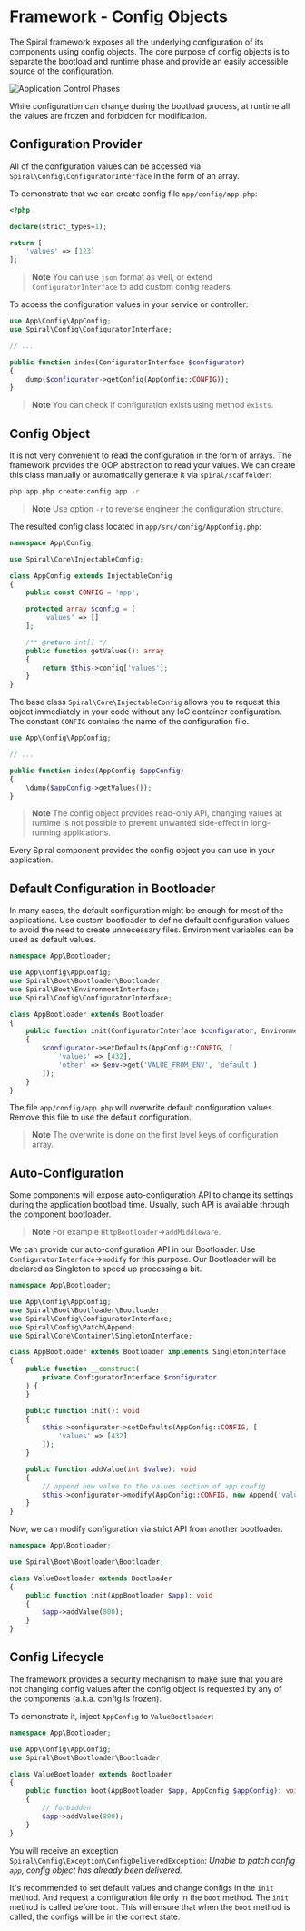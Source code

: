 # Framework - Config Objects

The Spiral framework exposes all the underlying configuration of its components using config objects. The core purpose
of config objects is to separate the bootload and runtime phase and provide an easily accessible source of the
configuration.

![Application Control Phases](https://user-images.githubusercontent.com/67324318/186413037-e60f89fd-9313-44c5-b4f8-eb2585a77230.png)

While configuration can change during the bootload process, at runtime all the values are frozen and forbidden for
modification.

## Configuration Provider

All of the configuration values can be accessed via `Spiral\Config\ConfiguratorInterface` in the form of an array.

To demonstrate that we can create config file `app/config/app.php`:

```php
<?php

declare(strict_types=1);

return [
    'values' => [123]
];
```

> **Note**
> You can use `json` format as well, or extend `ConfiguratorInterface` to add custom config readers.

To access the configuration values in your service or controller:

```php
use App\Config\AppConfig;
use Spiral\Config\ConfiguratorInterface;

// ...

public function index(ConfiguratorInterface $configurator)
{
    dump($configurator->getConfig(AppConfig::CONFIG));
}
```

> **Note**
> You can check if configuration exists using method `exists`. 

## Config Object

It is not very convenient to read the configuration in the form of arrays. The framework provides the OOP abstraction to
read your values. We can create this class manually or automatically generate it via `spiral/scaffolder`:

```bash
php app.php create:config app -r
``` 

> **Note**
> Use option `-r` to reverse engineer the configuration structure.

The resulted config class located in `app/src/config/AppConfig.php`:

```php
namespace App\Config;

use Spiral\Core\InjectableConfig;

class AppConfig extends InjectableConfig
{
    public const CONFIG = 'app';

    protected array $config = [
        'values' => []
    ];

    /** @return int[] */
    public function getValues(): array
    {
        return $this->config['values'];
    }
}
``` 

The base class `Spiral\Core\InjectableConfig` allows you to request this object immediately in your code without any
IoC container configuration. The constant `CONFIG` contains the name of the configuration file.

```php
use App\Config\AppConfig;

// ...

public function index(AppConfig $appConfig)
{
    \dump($appConfig->getValues());
}
```

> **Note**
> The config object provides read-only API, changing values at runtime is not possible to prevent unwanted side-effect
> in long-running applications.

Every Spiral component provides the config object you can use in your application.

## Default Configuration in Bootloader

In many cases, the default configuration might be enough for most of the applications. Use custom bootloader to define
default configuration values to avoid the need to create unnecessary files. Environment variables can be used as default 
values.

```php
namespace App\Bootloader;

use App\Config\AppConfig;
use Spiral\Boot\Bootloader\Bootloader;
use Spiral\Boot\EnvironmentInterface;
use Spiral\Config\ConfiguratorInterface;

class AppBootloader extends Bootloader
{
    public function init(ConfiguratorInterface $configurator, EnvironmentInterface $env): void
    {
        $configurator->setDefaults(AppConfig::CONFIG, [
            'values' => [432],
            'other' => $env->get('VALUE_FROM_ENV', 'default')
        ]);
    }
}
```

The file `app/config/app.php` will overwrite default configuration values. Remove this file to use the default
configuration.

> **Note**
> The overwrite is done on the first level keys of configuration array.

## Auto-Configuration

Some components will expose auto-configuration API to change its settings during the application bootload time. Usually,
such API is available through the component bootloader.

> **Note**
> For example `HttpBootloader`->`addMiddleware`.

We can provide our auto-configuration API in our Bootloader. Use `ConfiguratorInterface`->`modify` for this purpose.
Our Bootloader will be declared as Singleton to speed up processing a bit.

```php
namespace App\Bootloader;

use App\Config\AppConfig;
use Spiral\Boot\Bootloader\Bootloader;
use Spiral\Config\ConfiguratorInterface;
use Spiral\Config\Patch\Append;
use Spiral\Core\Container\SingletonInterface;

class AppBootloader extends Bootloader implements SingletonInterface
{
    public function __construct(
        private ConfiguratorInterface $configurator
    ) {
    }

    public function init(): void
    {
        $this->configurator->setDefaults(AppConfig::CONFIG, [
            'values' => [432]
        ]);
    }

    public function addValue(int $value): void
    {
        // append new value to the values section of app config
        $this->configurator->modify(AppConfig::CONFIG, new Append('values', null, $value));
    }
}
```

Now, we can modify configuration via strict API from another bootloader:

```php
namespace App\Bootloader;

use Spiral\Boot\Bootloader\Bootloader;

class ValueBootloader extends Bootloader
{
    public function init(AppBootloader $app): void
    {
        $app->addValue(800);
    }
}
```

## Config Lifecycle

The framework provides a security mechanism to make sure that you are not changing config values after the config object
is requested by any of the components (a.k.a. config is frozen).

To demonstrate it, inject `AppConfig` to `ValueBootloader`:

```php
namespace App\Bootloader;

use App\Config\AppConfig;
use Spiral\Boot\Bootloader\Bootloader;

class ValueBootloader extends Bootloader
{
    public function boot(AppBootloader $app, AppConfig $appConfig): void
    {
        // forbidden
        $app->addValue(800);
    }
}
```

You will receive an exception `Spiral\Config\Exception\ConfigDeliveredException`: *Unable to patch config `app`,
config object has already been delivered.*

It's recommended to set default values and change configs in the `init` method. And request a configuration file only in 
the `boot` method. The `init` method is called before `boot`. This will ensure that when the `boot` method is called, 
the configs will be in the correct state.
